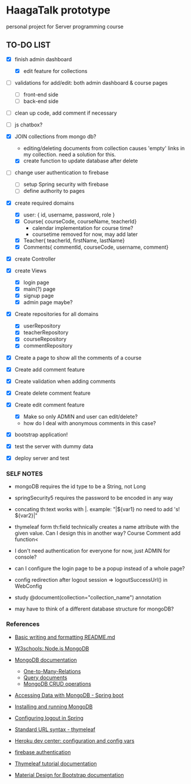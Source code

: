 # HaagaTalk prototype

personal project for Server programming course

## TO-DO LIST

- [X] finish admin dashboard
  - [X] edit feature for collections

- [ ] validations for add/edit: both admin dashboard & course pages
  - [ ] front-end side
  - [ ] back-end side
  
- [ ] clean up code, add comment if necessary

- [ ] js chatbox?
  
- [X] JOIN collections from mongo db?
  - editing/deleting documents from collection causes 'empty' links in my collection. need a solution for this.
  - [X] create function to update database after delete

- [ ] change user authentication to firebase
  - [ ] setup Spring security with firebase
  - [ ] define authority to pages

- [X] create required domains
  - [X] user: { id, username, password, role }
  - [X] Course{ courseCode, courseName, teacherId}
    - calendar implementation for course time?
    - coursetime removed for now, may add later
  - [X] Teacher{ teacherId, firstName, lastName}
  - [X] Comments{ commentId, courseCode, username, comment}
- [X] create Controller
- [X] create Views
  - [X] login page
  - [X] main(?) page
  - [X] signup page
  - [X] admin page maybe?
- [X] Create repositories for all domains
  - [X] userRepository
  - [X] teacherRepository
  - [X] courseRepository
  - [X] commentRepository
- [X] Create a page to show all the comments of a course  
- [X] Create add comment feature
- [X] Create validation when adding comments
- [X] Create delete comment feature
- [X] Create edit comment feature
  - [X] Make so only ADMIN and user can edit/delete?
  - how do I deal with anonymous comments in this case?
  
- [X] bootstrap application!
- [X] test the server with dummy data
- [X] deploy server and test


### SELF NOTES

- mongoDB requires the id type to be a String, not Long
- springSecurity5 requires the password to be encoded in any way
- concating th:text works with |. example: "|${var1} no need to add 's! ${var2}|"
- thymeleaf form th:field technically creates a name attribute with the given value. Can I design this in another way? Course Comment add function<

- I don't need authentication for everyone for now, just ADMIN for console?
- can I configure the login page to be a popup instead of a whole page?
- config redirection after logout session => logoutSuccessUrl() in WebConfig

- study @document(collection="collection_name") annotation
- may have to think of a different database structure for mongoDB?

### References

- [Basic writing and formatting README.md](https://help.github.com/en/articles/basic-writing-and-formatting-syntax)
- [W3schools: Node.js MongoDB](https://www.w3schools.com/nodejs/nodejs_mongodb.asp)
- [MongoDB documentation](http://mongodb.github.io/mongo-java-driver/?_ga=2.72866069.703837665.1550930650-1251151850.1549826134)
  - [One-to-Many-Relations](https://docs.mongodb.com/manual/tutorial/model-referenced-one-to-many-relationships-between-documents/)
  - [Query documents](https://docs.mongodb.com/manual/tutorial/query-documents/)
  - [MongoDB CRUD operations](https://docs.mongodb.com/v3.2/tutorial/remove-documents/)
- [Accessing Data with MongoDB - Spring boot](https://spring.io/guides/gs/accessing-data-mongodb/)
- [Installing and running MongoDB](https://docs.mongodb.com/manual/tutorial/install-mongodb-on-windows/#run-mongodb-from-cmd)
- [Configuring logout in Spring](https://www.baeldung.com/spring-security-logout)
- [Standard URL syntax - thymeleaf](https://www.thymeleaf.org/doc/articles/standardurlsyntax.html)
- [Heroku dev center: configuration and config vars](https://devcenter.heroku.com/articles/config-vars)
- [firebase authentication](https://firebase.google.com/docs/auth/admin/manage-users)

- [Thymeleaf tutorial documentation](https://www.thymeleaf.org/doc/tutorials/2.1/usingthymeleaf.html#introducing-thymeleaf)
- [Material Design for Bootstrap documentation](https://fezvrasta.github.io/bootstrap-material-design/docs/4.0/material-design/forms/)